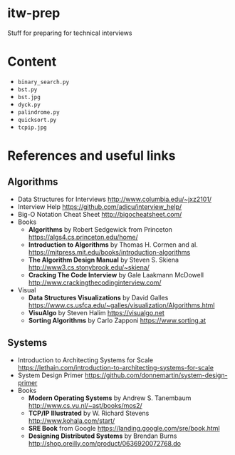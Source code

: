 # itw-prep

Stuff for preparing for technical interviews

# Content

- `binary_search.py`
- `bst.py`
- `bst.jpg`
- `dyck.py`
- `palindrome.py`
- `quicksort.py`
- `tcpip.jpg`

# References and useful links

## Algorithms

* Data Structures for Interviews http://www.columbia.edu/~jxz2101/
* Interview Help https://github.com/adicu/interview_help/
* Big-O Notation Cheat Sheet http://bigocheatsheet.com/
* Books
    * **Algorithms** by Robert Sedgewick from Princeton https://algs4.cs.princeton.edu/home/
    * **Introduction to Algorithms** by Thomas H. Cormen and al. https://mitpress.mit.edu/books/introduction-algorithms
    * **The Algorithm Design Manual** by Steven S. Skiena http://www3.cs.stonybrook.edu/~skiena/
    * **Cracking The Code Interview** by Gale Laakmann McDowell http://www.crackingthecodinginterview.com/
* Visual
    * **Data Structures Visualizations** by David Galles https://www.cs.usfca.edu/~galles/visualization/Algorithms.html
    * **VisuAlgo** by Steven Halim https://visualgo.net
    * **Sorting Algorithms** by Carlo Zapponi https://www.sorting.at

## Systems

* Introduction to Architecting Systems for Scale https://lethain.com/introduction-to-architecting-systems-for-scale
* System Design Primer https://github.com/donnemartin/system-design-primer
* Books
    * **Modern Operating Systems** by Andrew S. Tanembaum http://www.cs.vu.nl/~ast/books/mos2/
    * **TCP/IP Illustrated** by W. Richard Stevens http://www.kohala.com/start/
    * **SRE Book** from Google https://landing.google.com/sre/book.html
    * **Designing Distributed Systems** by Brendan Burns http://shop.oreilly.com/product/0636920072768.do
